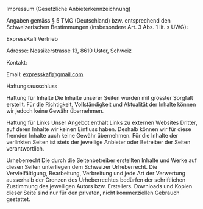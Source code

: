 Impressum (Gesetzliche Anbieterkennzeichnung)

Angaben gemäss § 5 TMG (Deutschland) bzw. entsprechend den Schweizerischen Bestimmungen (insbesondere Art. 3 Abs. 1 lit. s UWG):

ExpressKafi Vertrieb

Adresse: Nossikerstrasse 13, 8610 Uster, Schweiz

Kontakt:

Email: expresskafi@gmail.com

Haftungsausschluss

Haftung für Inhalte
Die Inhalte unserer Seiten wurden mit grösster Sorgfalt erstellt. Für die Richtigkeit, Vollständigkeit und Aktualität der Inhalte können wir jedoch keine Gewähr übernehmen.

Haftung für Links
Unser Angebot enthält Links zu externen Websites Dritter, auf deren Inhalte wir keinen Einfluss haben. Deshalb können wir für diese fremden Inhalte auch keine Gewähr übernehmen. Für die Inhalte der verlinkten Seiten ist stets der jeweilige Anbieter oder Betreiber der Seiten verantwortlich.

Urheberrecht
Die durch die Seitenbetreiber erstellten Inhalte und Werke auf diesen Seiten unterliegen dem Schweizer Urheberrecht. Die Vervielfältigung, Bearbeitung, Verbreitung und jede Art der Verwertung ausserhalb der Grenzen des Urheberrechtes bedürfen der schriftlichen Zustimmung des jeweiligen Autors bzw. Erstellers. Downloads und Kopien dieser Seite sind nur für den privaten, nicht kommerziellen Gebrauch gestattet.
